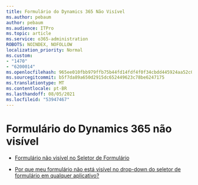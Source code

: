 ```yaml
---
title: Formulário do Dynamics 365 Não Visível
ms.author: pebaum
author: pebaum
ms.audience: ITPro
ms.topic: article
ms.service: o365-administration
ROBOTS: NOINDEX, NOFOLLOW
localization_priority: Normal
ms.custom:
- "1470"
- "6200014"
ms.openlocfilehash: 965ee010fbb979ffb75b44fd14fdf4f0f34cbdd445924aa52c0937b5b1f5cc8e
ms.sourcegitcommit: b5f7da89a650d2915dc652449623c78be6247175
ms.translationtype: MT
ms.contentlocale: pt-BR
ms.lasthandoff: 08/05/2021
ms.locfileid: "53947467"
---
```

# <a name="dynamics-365-form-not-visible"></a>Formulário do Dynamics 365 não visível

* [Formulário não visível no Seletor de Formulário](https://docs.microsoft.com/dynamics365/customer-engagement/customize/control-access-forms)

* [Por que meu formulário não está visível no drop-down do seletor de formulário em qualquer aplicativo?](https://docs.microsoft.com/powerapps/maker/model-driven-apps/create-design-forms?branch=master#why-is-my-form-not-visible-in-the-form-selector-drop-down-in-my-app)
